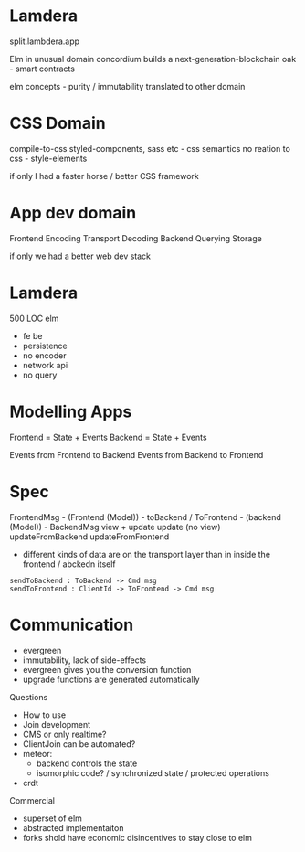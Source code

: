 # Lamdera
split.lambdera.app

Elm in unusual domain
concordium builds a next-generation-blockchain
oak - smart contracts

elm concepts - purity / immutability translated to other domain


# CSS Domain
compile-to-css
styled-components, sass etc - css semantics
no reation to css - style-elements

if only I had a faster horse / better CSS framework

# App dev domain

Frontend
Encoding
Transport
Decoding
Backend
Querying
Storage

if only we had a better web dev stack

# Lamdera

500 LOC elm
- fe be
- persistence
- no encoder
- network api
- no query

# Modelling Apps
Frontend
= State + Events
Backend
= State + Events

Events from Frontend to Backend
Events from Backend to Frontend

# Spec
FrontendMsg - (Frontend (Model)) - toBackend / ToFrontend - (backend (Model)) - BackendMsg
view + update                                   update (no view)
       updateFromBackend                        updateFromFrontend

- different kinds of data are on the transport layer than in inside the frontend / abckedn itself

```
sendToBackend : ToBackend -> Cmd msg
sendToFrontend : ClientId -> ToFrontend -> Cmd msg
```

# Communication
- evergreen
- immutability, lack of side-effects
- evergreen gives you the conversion function
- upgrade functions are generated automatically

Questions
- How to use
- Join development
- CMS or only realtime?
- ClientJoin can be automated?
- meteor:
  - backend controls the state
  - isomorphic code? / synchronized state / protected operations
- crdt

Commercial
- superset of elm
- abstracted implementaiton
- forks shold have economic disincentives to stay close to elm
